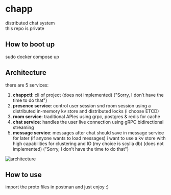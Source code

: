 # chapp
distributed chat system  
this repo is private  

## How to boot up  
  
sudo docker compose up  
  
## Architecture
there are 5 services:
1. **chappctl**: cli of project (does not implemented) ("Sorry, I don’t have the time to do that")  
2. **presence service**: control user session snd room session using a distributed in-memory kv store and distributed locks (i choose ETCD)  
3. **room service**: traditional APIes using grpc, postgres & redis for cache  
4. **chat service**: handles the user live connection using gRPC bidirectional streaming  
5. **message service**: messages after chat should save in message service for later (if anyone wants to load messages)
i want to use a kv store with high capabilities for clustering and IO (my choice is scylla db) (does not implemented) ("Sorry, I don’t have the time to do that") 

![architecture](github.com/RezaMokaram/chapp/blob/main/docs/arch.png "architecture")

## How to use
  
import the proto files in postman and just enjoy :)
